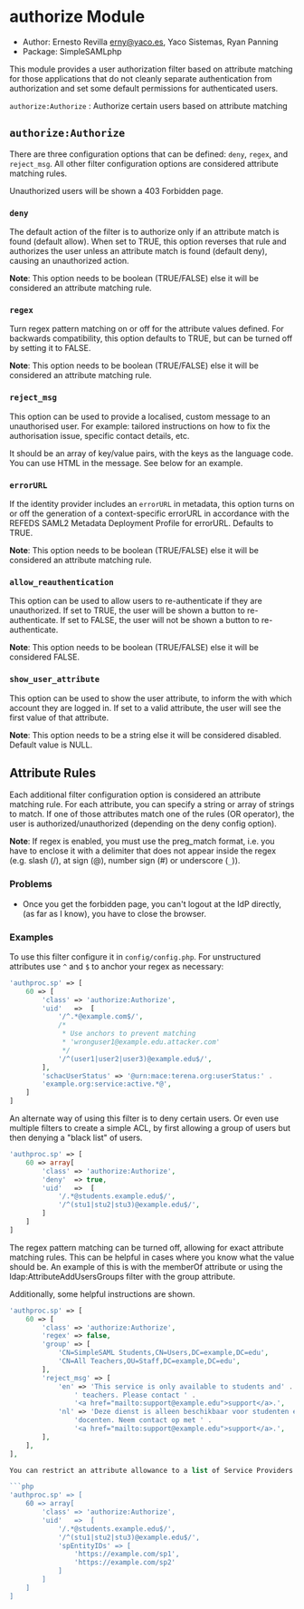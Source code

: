 # authorize Module

* Author: Ernesto Revilla <erny@yaco.es>, Yaco Sistemas, Ryan Panning
* Package: SimpleSAMLphp

This module provides a user authorization filter based on attribute matching
for those applications that do not cleanly separate authentication from
authorization and set some default permissions for authenticated users.

`authorize:Authorize`
: Authorize certain users based on attribute matching

## `authorize:Authorize`

There are three configuration options that can be defined: `deny`, `regex`,
and `reject_msg`. All other filter configuration options are considered
attribute matching rules.

Unauthorized users will be shown a 403 Forbidden page.

### `deny`

The default action of the filter is to authorize only if an attribute match
is found (default allow). When set to TRUE, this option reverses that rule and
authorizes the user unless an attribute match is found (default deny), causing
an unauthorized action.

**Note**: This option needs to be boolean (TRUE/FALSE) else it will be considered
          an attribute matching rule.

### `regex`

Turn regex pattern matching on or off for the attribute values defined. For
backwards compatibility, this option defaults to TRUE, but can be turned off
by setting it to FALSE.

**Note**: This option needs to be boolean (TRUE/FALSE) else it will be
          considered an attribute matching rule.

### `reject_msg`

This option can be used to provide a localised, custom message to an
unauthorised user. For example: tailored instructions on how to fix the
authorisation issue, specific contact details, etc.

It should be an array of key/value pairs, with the keys as the language code.
You can use HTML in the message. See below for an example.

### `errorURL`

If the identity provider includes an `errorURL` in metadata, this option turns
on or off the generation of a context-specific errorURL in accordance with the
REFEDS SAML2 Metadata Deployment Profile for errorURL. Defaults to TRUE.

**Note**: This option needs to be boolean (TRUE/FALSE) else it will be
          considered an attribute matching rule.

### `allow_reauthentication`

This option can be used to allow users to re-authenticate if they are
unauthorized. If set to TRUE, the user will be shown a button to re-authenticate.
If set to FALSE, the user will not be shown a button to re-authenticate.

**Note**: This option needs to be boolean (TRUE/FALSE) else it will be
          considered FALSE.

### `show_user_attribute`

This option can be used to show the user attribute, to inform the with which
account they are logged in. If set to a valid attribute, the user will see
the first value of that attribute.

**Note**: This option needs to be a string else it will be considered disabled.
          Default value is NULL.

## Attribute Rules

Each additional filter configuration option is considered an attribute matching
rule. For each attribute, you can specify a string or array of strings to match.
If one of those attributes match one of the rules (OR operator), the user is
authorized/unauthorized (depending on the deny config option).

**Note**: If regex is enabled, you must use the preg_match format, i.e. you have
          to enclose it with a delimiter that does not appear inside the regex
          (e.g. slash (/), at sign (@), number sign (#) or underscore (`_`)).

### Problems

* Once you get the forbidden page, you can't logout at the IdP directly,
  (as far as I know), you have to close the browser.

### Examples

To use this filter configure it in `config/config.php`.
For unstructured attributes use `^` and `$` to anchor your regex as necessary:

```php
'authproc.sp' => [
    60 => [
        'class' => 'authorize:Authorize',
        'uid'   =>  [
            '/^.*@example.com$/',
            /*
             * Use anchors to prevent matching
             * 'wronguser1@example.edu.attacker.com'
             */
            '/^(user1|user2|user3)@example.edu$/',
        ],
        'schacUserStatus' => '@urn:mace:terena.org:userStatus:' .
        'example.org:service:active.*@',
    ]
]
```

An alternate way of using this filter is to deny certain users. Or even use
multiple filters to create a simple ACL, by first allowing a group of users but
then denying a "black list" of users.

```php
'authproc.sp' => [
    60 => array[
        'class' => 'authorize:Authorize',
        'deny'  => true,
        'uid'   =>  [
            '/.*@students.example.edu$/',
            '/^(stu1|stu2|stu3)@example.edu$/',
        ]
    ]
]
```

The regex pattern matching can be turned off, allowing for exact attribute
matching rules. This can be helpful in cases where you know what the value
should be. An example of this is with the memberOf attribute or using the
ldap:AttributeAddUsersGroups filter with the group attribute.

Additionally, some helpful instructions are shown.

```php
'authproc.sp' => [
    60 => [
        'class' => 'authorize:Authorize',
        'regex' => false,
        'group' => [
            'CN=SimpleSAML Students,CN=Users,DC=example,DC=edu',
            'CN=All Teachers,OU=Staff,DC=example,DC=edu',
        ],
        'reject_msg' => [
            'en' => 'This service is only available to students and' .
                ' teachers. Please contact ' .
                '<a href="mailto:support@example.edu">support</a>.',
            'nl' => 'Deze dienst is alleen beschikbaar voor studenten en ' .
                'docenten. Neem contact op met ' .
                '<a href="mailto:support@example.edu">support</a>.',
        ],
    ],
],

You can restrict an attribute allowance to a list of Service Providers.

```php
'authproc.sp' => [
    60 => array[
        'class' => 'authorize:Authorize',
        'uid'   =>  [
            '/.*@students.example.edu$/',
            '/^(stu1|stu2|stu3)@example.edu$/',
            'spEntityIDs' => [
                'https://example.com/sp1',
                'https://example.com/sp2'
            ]
        ]
    ]
]
```

```
